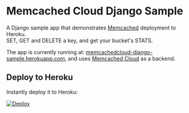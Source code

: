 # Memcached Cloud Django Sample

A Django sample app that demonstrates [Memcached](http://memcached.org/) deployment to Heroku.<br />
SET, GET and DELETE a key, and get your bucket's STATS.

The app is currently running at: [memcachedcloud-django-sample.herokuapp.com](http://memcachedcloud-django-sample.herokuapp.com), and uses [Memcached Cloud](https://addons.heroku.com/memcachedcloud) as a backend.

## Deploy to Heroku

Instantly deploy it to Heroku:

[![Deploy](https://www.herokucdn.com/deploy/button.png)](https://heroku.com/deploy?template=https://github.com/RedisLabs/memcachedcloud-django-sample)

